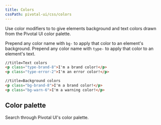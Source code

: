 ```yaml
---
title: Colors
cssPath: pivotal-ui/css/colors
---
```


Use color modifiers to to give elements background and text colors drawn from the Pivotal UI color palette.

Prepend any color name with `bg-` to apply that color to an element's background. Prepend any color name with `type-` to apply that color to an element's text.

```html
//title=Text colors
<p class="type-brand-8">I'm a brand color!</p>
<p class="type-error-2">I'm an error color!</p>
```

```html
//title=Background colors
<p class="bg-brand-8">I'm a brand color!</p>
<p class="bg-warn-6">I'm a warning color!</p>
```

## Color palette

Search through Pivotal UI's color palette.

<div>
<color-search></color-search>
</div>